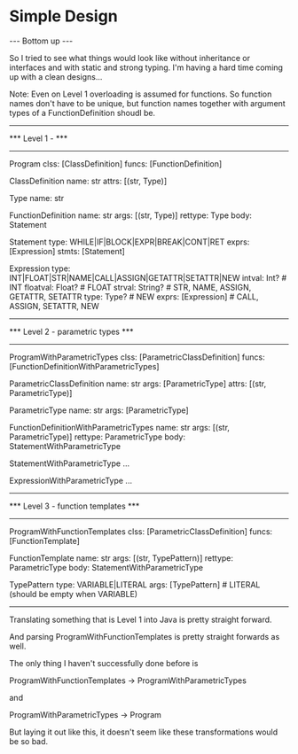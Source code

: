 Simple Design
=============

--- Bottom up ---

So I tried to see what things would look like without
inheritance or interfaces and with static and strong typing.
I'm having a hard time coming up with a clean designs...

Note: Even on Level 1 overloading is assumed for functions.
    So function names don't have to be unique, but function names
    together with argument types of a FunctionDefinition shoudl be.

***********************************************
*** Level 1 -                               ***
***********************************************

Program
  clss: [ClassDefinition]
  funcs: [FunctionDefinition]

ClassDefinition
  name: str
  attrs: [(str, Type)]

Type
  name: str

FunctionDefinition
  name: str
  args: [(str, Type)]
  rettype: Type
  body: Statement

Statement
  type: WHILE|IF|BLOCK|EXPR|BREAK|CONT|RET
  exprs: [Expression]
  stmts: [Statement]

Expression
  type: INT|FLOAT|STR|NAME|CALL|ASSIGN|GETATTR|SETATTR|NEW
  intval: Int?          # INT
  floatval: Float?      # FLOAT
  strval: String?       # STR, NAME, ASSIGN, GETATTR, SETATTR
  type: Type?           # NEW
  exprs: [Expression]   # CALL, ASSIGN, SETATTR, NEW

***********************************************
*** Level 2 - parametric types              ***
***********************************************

ProgramWithParametricTypes
  clss: [ParametricClassDefinition]
  funcs: [FunctionDefinitionWithParametricTypes]

ParametricClassDefinition
  name: str
  args: [ParametricType]
  attrs: [(str, ParametricType)]

ParametricType
  name: str
  args: [ParametricType]

FunctionDefinitionWithParametricTypes
  name: str
  args: [(str, ParametricType)]
  rettype: ParametricType
  body: StatementWithParametricType

StatementWithParametricType
  ...

ExpressionWithParametricType
  ...

***********************************************
*** Level 3 - function templates            ***
***********************************************

ProgramWithFunctionTemplates
  clss: [ParametricClassDefinition]
  funcs: [FunctionTemplate]

FunctionTemplate
  name: str
  args: [(str, TypePattern)]
  rettype: ParametricType
  body: StatementWithParametricType

TypePattern
  type: VARIABLE|LITERAL
  args: [TypePattern]  # LITERAL (should be empty when VARIABLE)

-----------------------------------------------------------------

Translating something that is Level 1 into Java is pretty straight forward.

And parsing ProgramWithFunctionTemplates is pretty straight forwards as well.

The only thing I haven't successfully done before is

  ProgramWithFunctionTemplates -> ProgramWithParametricTypes

and

  ProgramWithParametricTypes -> Program


But laying it out like this, it doesn't seem like these transformations
would be so bad.

